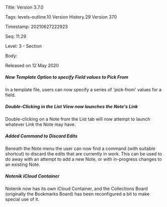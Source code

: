 Title:  Version 3.7.0

Tags:   levels-outline.10 Version History.29 Version 370

Timestamp: 20210627222923

Seq:    11.29

Level:  3 - Section

Body: 

Released on 12 May 2020
 
##### New Template Option to specify Field values to Pick From

In a template file, users can now specify a series of 'pick-from' values for a field. 

 
##### Double-Clicking in the List View now launches the Note's Link

Double-clicking on a Note from the List tab will now attempt to launch whatever Link the Note may have. 

 
##### Added Command to Discard Edits

Beneath the Note menu the user can now find a command (with suitable shortcut) to discard the edits that are currently in work. This can be used to do away with an attempt to add a new Note, or with in-progress changes to an existing Note. 

 
##### Notenik iCloud Container

Notenik now has its own iCloud Container, and the Collections Board (originally the Bookmarks Board) has been reconfigured a bit to make special use of it.
